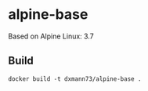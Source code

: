 alpine-base
==============

Based on Alpine Linux: 3.7  

Build
--------
```
docker build -t dxmann73/alpine-base .
```
